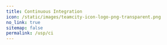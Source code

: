 ```yaml
---
title: Continuous Integration
icon: /static/images/teamcity-icon-logo-png-transparent.png
no_link: true
sitemap: false
permalink: /usp/ci
---
```

<!--more-->